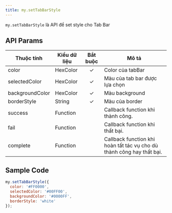 ```yaml
---
title: my.setTabBarStyle
---
```


`my.setTabBarStyle` là API để set style cho Tab Bar

## API Params

| Thuộc tính     | Kiểu dữ liệu     | Bắt buộc | Mô tả                                                           |
| --------------- | -------- | :------: | --------------------------------------------------------------------- |
| color           | HexColor | ✓      | Color của tabBar                                                      |
| selectedColor   | HexColor | ✓      | Màu của tab bar được lựa chọn                                         |
| backgroundColor | HexColor | ✓      | Màu background                                                        |
| borderStyle     | String   | ✓      | Màu của border                                                        |
| success         | Function |        | Callback function khi thành công.                                     |
| fail            | Function |        | Callback function khi thất bại.                                       |
| complete        | Function |        | Callback function khi hoàn tất tác vụ cho dù thành công hay thất bại. |


## Sample Code

```js
my.setTabBarStyle({
  color: '#FF0000',
  selectedColor: '#00FF00',
  backgroundColor: '#0000FF',
  borderStyle: 'white'
});
```

